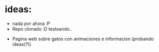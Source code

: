 # ideas:
+ nada por ahora :P
+ Repo clonado :D testeando.. 

- Pagina web sobre gatos con animaciones e informacion (probando ideas(?))
